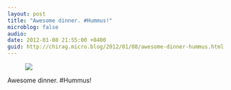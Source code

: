 ```yaml
---
layout: post
title: "Awesome dinner. #Hummus!"
microblog: false
audio: 
date: 2012-01-08 21:55:00 +0400
guid: http://chirag.micro.blog/2012/01/08/awesome-dinner-hummus.html
---
```

<figure><img src="https://cdtestweb.files.wordpress.com/2012/01/d245e-09jjijfxlmfjabt9r.jpg"></figure><p>Awesome dinner. #Hummus!</p>
